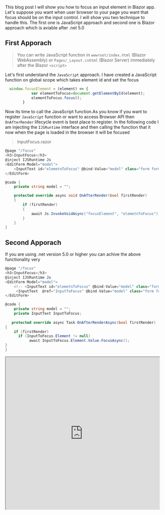 This blog post I will show you how to focus an input element in Blazor app. Let's suppose you want when user browser to your page you want that focus should be on the input control.
I will show you two technique to handle this. The first one is JavaScript approach and second one is Blazor approach which is aviable after .net 5.0

## First Apporach

>You can write JavaScript function in   `wwwroot/index.html`  (Blazor WebAssembly) or  `Pages/_Layout.cshtml`  (Blazor Server) immediately after the Blazor  `<script>`

Let's first understand the `JavaScript` approach. I have created a JavaScript function on global scope which takes element id and set the focus


```js
  window.focusElement = (element) => {
            var elementToFocus=document.getElementById(element);
            elementToFocus.focus();
        }

```
Now its time to call the JavaScript function.As you know if you want to register `JavaScript` function or want to access Browser API then  `OnAfterRender`  lifecycle event is best place to register. In the following code I am injecting the `IJSRuntime` interface and then calling the function that it now when the page is loaded in the browser it will be focused

>InputFocus.razor

```csharp
@page "/focus"
<h3>InputFocus</h3>
@inject IJSRuntime Js
<EditForm Model="model">
    <InputText id="elemetnToFocus" @bind-Value="model" class="form form-control"></InputText>
</EditForm>

@code {
    private string model = "";

    protected override async void OnAfterRender(bool firstRender)
    {
        if (firstRender)
        {
            await Js.InvokeVoidAsync("focusElement", "elemetnToFocus");
        }
    }
}
```

## Second Apporach

If you are using .net version 5.0 or higher you can achive the above functionality very 


```csharp
@page "/focus"
<h3>InputFocus</h3>
@inject IJSRuntime Js
<EditForm Model="model">
    <!-- <InputText id="elemetnToFocus" @bind-Value="model" class="form form-control"></InputText> -->
     <InputText  @ref="InputToFocus" @bind-Value="model" class="form form-control"></InputText>
</EditForm>

@code {
    private string model = "";
    private InputText InputToFocus;
    
   protected override async Task OnAfterRenderAsync(bool firstRender)
{
    if (firstRender)
      if (InputToFocus.Element != null)
           await InputToFocus.Element.Value.FocusAsync();
}
}
```


<iframe width="100%" height="500px" src="https://blazorrepl.telerik.com/repl/embed/QGOKFrvx28guctVl38?editor=true&result=true&errorList=false"></iframe>
<!--stackedit_data:
eyJoaXN0b3J5IjpbMTc3MDc5MjczMCwtMTI5MjExMzkxMywtMT
M5MDI4NDcwMiwxODc4NDY3NTA0LC0xMTk2NDE1NzM1LDczMDk5
ODExNl19
-->